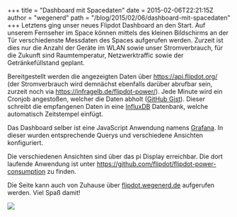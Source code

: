 +++
title = "Dashboard mit Spacedaten"
date = 2015-02-06T22:21:15Z
author = "wegenerd"
path = "/blog/2015/02/06/dashboard-mit-spacedaten"
+++
Letztens ging unser neues Flipdot Dashboard an den Start. Auf unserem
Fernseher im Space können mittels des kleinen Bildschirms an der Tür
verschiedenste Messdaten des Spaces aufgerufen werden. Zurzeit ist dies
nur die Anzahl der Geräte im WLAN sowie unser Stromverbrauch, für die
Zukunft sind Raumtemperatur, Netzwerktraffic sowie der Getränkefüllstand
geplant.

Bereitgestellt werden die angezeigten Daten über
<https://api.flipdot.org/> (der Stromverbrauch wird
demnächst ebenfalls darüber abrufbar sein, zurzeit noch via
<https://infragelb.de/flipdot-power/>). Jede Minute wird ein Cronjob
angestoßen, welcher die Daten abholt ([GitHub
Gist](https://gist.github.com/swege/ee89056fc857a3f37e05)). Dieser
schreibt die empfangenen Daten in eine [InfluxDB](https://influxdb.com)
Datenbank, welche automatisch Zeitstempel einfügt.

Das Dashboard selber ist eine JavaScript Anwendung namens
[Grafana](https://grafana.org). In dieser wurden entsprechende Querys und
verschiedene Ansichten konfiguriert.

Die verschiedenen Ansichten sind über das pi Display erreichbar. Die
dort laufende Anwendung ist unter
<https://github.com/flipdot/flipdot-power-consumption> zu finden.

Die Seite kann auch von Zuhause über
[flipdot.wegenerd.de](https://flipdot.wegenerd.de) aufgerufen werden.
Viel Spaß damit\!

![](https://i.imgur.com/vQmSDus.png)
